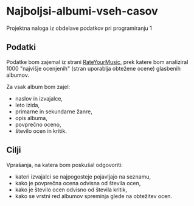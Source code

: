 # Najboljsi-albumi-vseh-casov
Projektna naloga iz obdelave podatkov pri programiranju 1

## Podatki
Podatke bom zajemal iz strani [RateYourMusic](https://rateyourmusic.com/charts/top/album/all-time/), prek katere bom analiziral 
1000 "najvišje ocenjenih" (stran uporablja obtežene ocene) glasbenih albumov.

Za vsak album bom zajel:
* naslov in izvajalce,
* leto izida,
* primarne in sekundarne žanre,
* opis albuma,
* povprečno oceno,
* število ocen in kritik.

## Cilji
Vprašanja, na katera bom poskušal odgovoriti:
* kateri izvajalci se najpogosteje pojavljajo na seznamu,
* kako je povprečna ocena odvisna od števila ocen,
* kako je število ocen odvisno od števila kritik,
* kako se vrstni red albumov spreminja glede na obtežitev ocen.
